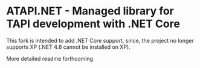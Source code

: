 # ATAPI.NET - Managed library for TAPI development with .NET Core

This fork is intended to add .NET Core support, since, the project no longer supports XP (.NET 4.6 cannot be installed on XP).

More detailed readme forthcoming
